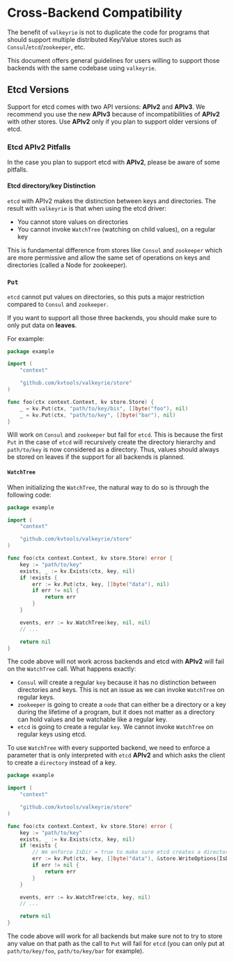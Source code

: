 # Cross-Backend Compatibility

The benefit of `valkeyrie` is not to duplicate the code for programs that should support multiple distributed Key/Value stores such as `Consul`/`etcd`/`zookeeper`, etc.

This document offers general guidelines for users willing to support those backends with the same codebase using `valkeyrie`.

## Etcd Versions

Support for etcd comes with two API versions: **APIv2** and **APIv3**.
We recommend you use the new **APIv3** because of incompatibilities of **APIv2** with other stores.
Use **APIv2** only if you plan to support older versions of etcd.

### Etcd APIv2 Pitfalls

In the case you plan to support etcd with **APIv2**, please be aware of some pitfalls.

#### Etcd directory/key Distinction

`etcd` with APIv2 makes the distinction between keys and directories. The result with `valkeyrie` is that when using the etcd driver:

- You cannot store values on directories
- You cannot invoke `WatchTree` (watching on child values), on a regular key

This is fundamental difference from stores like `Consul` and `zookeeper` which are more permissive and allow the same set of operations on keys and directories (called a Node for zookeeper).

### `Put`

`etcd` cannot put values on directories, so this puts a major restriction compared to `Consul` and `zookeeper`.

If you want to support all those three backends, you should make sure to only put data on **leaves**.

For example:

```go
package example

import (
	"context"

	"github.com/kvtools/valkeyrie/store"
)

func foo(ctx context.Context, kv store.Store) {
	_ = kv.Put(ctx, "path/to/key/bis", []byte("foo"), nil)
	_ = kv.Put(ctx, "path/to/key", []byte("bar"), nil)
}
```

Will work on `Consul` and `zookeeper` but fail for `etcd`.
This is because the first `Put` in the case of `etcd` will recursively create the directory hierarchy and `path/to/key` is now considered as a directory.
Thus, values should always be stored on leaves if the support for all backends is planned.

#### `WatchTree`

When initializing the `WatchTree`, the natural way to do so is through the following code:

```go
package example

import (
	"context"

	"github.com/kvtools/valkeyrie/store"
)

func foo(ctx context.Context, kv store.Store) error {
	key := "path/to/key"
	exists, _ := kv.Exists(ctx, key, nil)
	if !exists {
		err := kv.Put(ctx, key, []byte("data"), nil)
		if err != nil {
			return err
		}
	}

	events, err := kv.WatchTree(key, nil, nil)
	// ...

	return nil
}
```

The code above will not work across backends and etcd with **APIv2** will fail on the `WatchTree` call. What happens exactly:

- `Consul` will create a regular `key` because it has no distinction between directories and keys. This is not an issue as we can invoke `WatchTree` on regular keys.
- `zookeeper` is going to create a `node` that can either be a directory or a key during the lifetime of a program, but it does not matter as a directory can hold values and be watchable like a regular key.
- `etcd` is going to create a regular `key`. We cannot invoke `WatchTree` on regular keys using etcd.

To use `WatchTree` with every supported backend, we need to enforce a parameter that is only interpreted with `etcd` **APIv2** and which asks the client to create a `directory` instead of a key.

```go
package example

import (
	"context"

	"github.com/kvtools/valkeyrie/store"
)

func foo(ctx context.Context, kv store.Store) error {
	key := "path/to/key"
	exists, _ := kv.Exists(ctx, key, nil)
	if !exists {
		// We enforce IsDir = true to make sure etcd creates a directory
		err := kv.Put(ctx, key, []byte("data"), &store.WriteOptions{IsDir: true})
		if err != nil {
			return err
		}
	}

	events, err := kv.WatchTree(ctx, key, nil)
	// ...

	return nil
}
```

The code above will work for all backends but make sure not to try to store any value on that path as the call to `Put` will fail for `etcd`
(you can only put at `path/to/key/foo`, `path/to/key/bar` for example).
